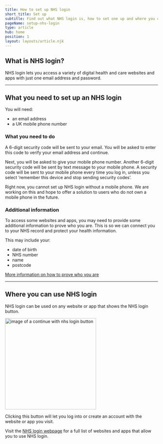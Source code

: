 ```yaml
---
title: How to set up NHS login
short_title: Set up
subtitle: Find out what NHS login is, how to set one up and where you can use it.
pageName: setup-nhs-login
type: article
hub: home
position: 1
layout: layouts/article.njk
---
```


## What is NHS login?

NHS login lets you access a variety of digital health and care websites and apps with just one email address and password.

---

## What you need to set up an NHS login

You will need:

- an email address
- a UK mobile phone number

### What you need to do

A 6-digit security code will be sent to your email. You will be asked to enter this code to verify your email address and continue.

Next, you will be asked to give your mobile phone number. Another 6-digit security code will be sent by text message to your mobile phone. A security code will be sent to your mobile phone every time you log in, unless you select ‘remember this device and stop sending security codes’.

Right now, you cannot set up NHS login without a mobile phone. We are working on this and hope to offer a solution to users who do not own a mobile phone in the future.

### Additional information

To access some websites and apps, you may need to provide some additional information to prove who you are. This is so we can connect you to your NHS record and protect your health information.

This may include your:

- date of birth
- NHS number
- name
- postcode

[More information on how to prove who you are](/provewhoyouare 'More information on how to prove who you are')

---

## Where you can use NHS login

NHS login can be used on any website or app that shows the NHS login button.

<img src="/images/nhs-button.svg" class="nhsuk-u-margin-bottom-4" alt="image of a continue with nhs login button" width="300px" />

Clicking this button will let you log into or create an account with the website or app you visit.

Visit the [NHS login webpage](https://www.nhs.uk/using-the-nhs/nhs-services/nhs-login/ 'NHS login webpage') for a full list of websites and apps that allow you to use NHS login.
